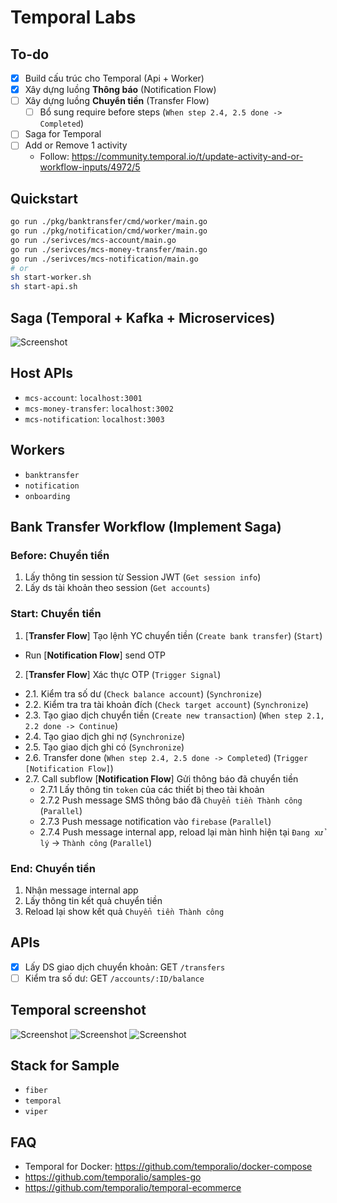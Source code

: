 # Temporal Labs

## To-do

- [x] Build cấu trúc cho Temporal (Api + Worker)
- [x] Xây dựng luồng **Thông báo** (Notification Flow)
- [ ] Xây dựng luồng **Chuyển tiền** (Transfer Flow)
  - [ ] Bổ sung require before steps (`When step 2.4, 2.5 done -> Completed`)
- [ ] Saga for Temporal
- [ ] Add or Remove 1 activity
  - Follow: <https://community.temporal.io/t/update-activity-and-or-workflow-inputs/4972/5>

## Quickstart

```bash
go run ./pkg/banktransfer/cmd/worker/main.go
go run ./pkg/notification/cmd/worker/main.go
go run ./serivces/mcs-account/main.go
go run ./serivces/mcs-money-transfer/main.go
go run ./serivces/mcs-notification/main.go
# or 
sh start-worker.sh
sh start-api.sh
```

## Saga (Temporal + Kafka + Microservices)

![Screenshot](/docs/assets/saga-workflows-sample.png)

## Host APIs

- `mcs-account`: `localhost:3001`
- `mcs-money-transfer`: `localhost:3002`
- `mcs-notification`: `localhost:3003`

## Workers

- `banktransfer`
- `notification`
- `onboarding`

## Bank Transfer Workflow (Implement Saga)

### Before: Chuyển tiền

1. Lấy thông tin session từ Session JWT (`Get session info`)
2. Lấy ds tài khoản theo session (`Get accounts`)

### Start: Chuyển tiền

1. [**Transfer Flow**] Tạo lệnh YC chuyển tiền (`Create bank transfer`) (`Start`)
  - Run [**Notification Flow**] send OTP
2. [**Transfer Flow**] Xác thực OTP (`Trigger Signal`)
  - 2.1. Kiểm tra số dư (`Check balance account`) (`Synchronize`)
  - 2.2. Kiểm tra tra tài khoản đích (`Check target account`) (`Synchronize`)
  - 2.3. Tạo giao dịch chuyển tiền (`Create new transaction`) (`When step 2.1, 2.2 done -> Continue`)
  - 2.4. Tạo giao dịch ghi nợ (`Synchronize`)
  - 2.5. Tạo giao dịch ghi có (`Synchronize`)
  - 2.6. Transfer done  (`When step 2.4, 2.5 done -> Completed`) (`Trigger [Notification Flow]`)
  - 2.7. Call subflow [**Notification Flow**] Gửi thông báo đã chuyển tiền
    - 2.7.1 Lấy thông tin `token` của các thiết bị theo tài khoản
    - 2.7.2 Push message SMS thông báo đã `Chuyển tiền Thành công` (`Parallel`)
    - 2.7.3 Push message notification vào `firebase` (`Parallel`)
    - 2.7.4 Push message internal app, reload lại màn hình hiện tại `Đang xử lý` -> `Thành công` (`Parallel`)

### End: Chuyển tiền

1. Nhận message internal app
2. Lấy thông tin kết quả chuyển tiền
3. Reload lại show kết quả `Chuyển tiền Thành công`

## APIs

- [x] Lấy DS giao dịch chuyển khoản: GET `/transfers`
- [ ] Kiểm tra số dư: GET `/accounts/:ID/balance`

## Temporal screenshot

![Screenshot](/docs/assets/bank-transfer-workflows.jpg)
![Screenshot](/docs/assets/bank-transfer-temporal-admin-log.png)
![Screenshot](/docs/assets/bank-transfer-sub-workflow-temporal-admin-log.png)

## Stack for Sample

- `fiber`
- `temporal`
- `viper`

## FAQ

- Temporal for Docker: <https://github.com/temporalio/docker-compose>
- <https://github.com/temporalio/samples-go>
- <https://github.com/temporalio/temporal-ecommerce>
